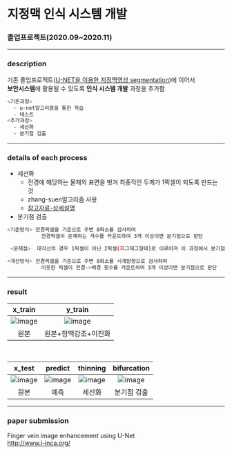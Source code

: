 # 지정맥 인식 시스템 개발

### 졸업프로젝트(2020.09~2020.11)
--------
### description
기존 졸업프로젝트([U-NET을 이용한 지정맥영상 segmentation](https://github.com/sohyeon98720/deepLearning_UNET))에 이어서 <br> **보안시스템**에 활용될 수 있도록 **인식 시스템 개발** 과정을 추가함

```sh
<기존과정>
  - u-net알고리즘을 통한 학습
  - 테스트
<추가과정>
  - 세선화
  - 분기점 검출
```

-----------
### details of each process
- 세선화
    - 전경에 해당하는 물체의 표면을 벗겨 최종적인 두께가 1픽셀이 되도록 만드는 것
    - zhang-suen알고리즘 사용
    - [참고자료-상세설명](http://blog.daum.net/ontologicallearning/6545339)
- 분기점 검출
```sh
<기존방식> 전경픽셀을 기준으로 주변 8화소를 검사하여
           전경픽셀이 존재하는 개수를 카운트하여 3개 이상이면 분기점으로 판단
```
```sh     
 <문제점>  대각선의 경우 1픽셀이 아닌 2픽셀(지그재그형태)로 이루어져 이 과정에서 분기점을 정확하게 검출하지 못함
```
```sh
<개선방식> 전경픽셀을 기준으로 주변 8화소를 시계방향으로 검사하여
           이웃한 픽셀이 전경->배경 횟수를 카운트하여 3개 이상이면 분기점으로 판단
```

------------
### result
|x_train|y_train|
|:--:|:--:|
|![image](https://user-images.githubusercontent.com/47767202/101986472-519ce400-3cd1-11eb-9a43-040be2b1606d.png)|![image](https://user-images.githubusercontent.com/47767202/101986486-68433b00-3cd1-11eb-868e-9836d9afd1e4.png)|
|원본|원본+정맥강조+이진화|
<br>

x_test|predict|thinning|bifurcation|
|:--:|:--:|:--:|:--:|
![image](https://user-images.githubusercontent.com/47767202/101986504-7d1fce80-3cd1-11eb-986d-b8c5078192d9.png)|![image](https://user-images.githubusercontent.com/47767202/101986512-8741cd00-3cd1-11eb-82d2-e4e11ee1d45f.png)|![image](https://user-images.githubusercontent.com/47767202/101986524-988ad980-3cd1-11eb-9723-1d16591392f5.png)|![image](https://user-images.githubusercontent.com/47767202/101986528-a17bab00-3cd1-11eb-8405-de2b4d87f9dd.png)|
|원본|예측|세선화|분기점 검출|


--------------
### paper submission
Finger vein image enhancement using U-Net <br>
http://www.i-inca.org/
